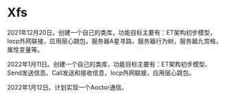 # Xfs

2021年12月20日。创建一个自己的类库，功能目标主要有：ET架构初步模型，Iocp外网联接，应用层心跳包，服务器A星寻路，服务器行为树，服务器九宫格，属性变量等。

2022年1月11日。创建一个自己的类库，功能目标主要有：ET架构初步模型、Send发送信息、Call发送和接收信息，Iocp外网联接，应用层心跳包。

2022年1月12日。计划实现一个Aoctor通信。
